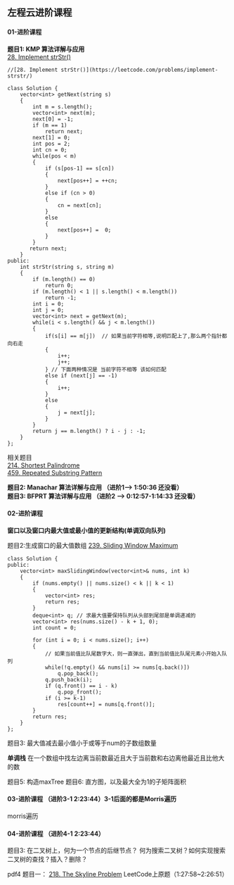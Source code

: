 ## 左程云进阶课程

#### 01-进阶课程    
**题目1: KMP 算法详解与应用**  
[28. Implement strStr()](https://leetcode.com/problems/implement-strstr/)   

```   
//[28. Implement strStr()](https://leetcode.com/problems/implement-strstr/)  

class Solution {
    vector<int> getNext(string s)
    {
        int m = s.length();      
        vector<int> next(m);
        next[0] = -1;
        if (m == 1)
            return next;       
        next[1] = 0;
        int pos = 2;
        int cn = 0;     
        while(pos < m)
        {
            if (s[pos-1] == s[cn])
            {
                next[pos++] = ++cn;
            }
            else if (cn > 0)
            {
                cn = next[cn];
            }
            else
            {
                next[pos++] =  0;
            }
        }
       return next;
    }
public:
    int strStr(string s, string m)
    {
        if (m.length() == 0)
            return 0;
        if (m.length() < 1 || s.length() < m.length())
            return -1;
        int i = 0;
        int j = 0;
        vector<int> next = getNext(m);
        while(i < s.length() && j < m.length())
        {
            if(s[i] == m[j])  // 如果当前字符相等,说明匹配上了,那么两个指针都向右走
            {
                i++;
                j++;
            } // 下面两种情况是 当前字符不相等 该如何匹配
            else if (next[j] == -1)
            {
                i++;
            }  
            else
            {
                j = next[j];
            }
        }
        return j == m.length() ? i - j : -1;
    }
};
```
相关题目  
[214. Shortest Palindrome](https://leetcode.com/problems/shortest-palindrome/submissions/)  
[459. Repeated Substring Pattern](https://leetcode.com/problems/repeated-substring-pattern/)

**题目2: Manachar 算法详解与应用 （进阶1--> 1:50:36 还没看）**  
**题目3: BFPRT 算法详解与应用 （进阶2 --> 0:12:57-1:14:33 还没看）**
#### 02-进阶课程


 **窗口以及窗口内最大值或最小值的更新结构(单调双向队列)**

题目2:生成窗口的最大值数组   [239. Sliding Window Maximum](https://leetcode.com/problems/sliding-window-maximum/)

```
class Solution {
public:
    vector<int> maxSlidingWindow(vector<int>& nums, int k)
    {
        if (nums.empty() || nums.size() < k || k < 1)
        {
            vector<int> res;
            return res;
        }
        deque<int> q; // 求最大值要保持队列从头部到尾部是单调递减的
        vector<int> res(nums.size() - k + 1, 0);
        int count = 0;
        
        for (int i = 0; i < nums.size(); i++)
        {
           	// 如果当前值比队尾数字大，则一直弹出，直到当前值比队尾元素小开始入队列
            while(!q.empty() && nums[i] >= nums[q.back()])
                q.pop_back();
            q.push_back(i);
            if (q.front() == i - k)
                q.pop_front();
            if (i >= k-1)
                res[count++] = nums[q.front()];
        }
        return res;
    }
};
```

题目3: 最大值减去最小值小于或等于num的子数组数量

**单调栈**
在一个数组中找左边离当前数最近且大于当前数和右边离他最近且比他大的数

题目5: 构造maxTree
题目6: 直方图，以及最大全为1的子矩阵面积

#### 03-进阶课程 （进阶3-1 2:23:44）3-1后面的都是Morris遍历
morris遍历 


#### 04-进阶课程 （进阶4-1 2:23:44）
题目3: 在二叉树上，何为一个节点的后继节点？ 何为搜索二叉树？如何实现搜索二叉树的查找？插入？删除？


pdf4 题目一： [218. The Skyline Problem](https://leetcode.com/problems/the-skyline-problem/) LeetCode上原题（1:27:58~2:26:51）